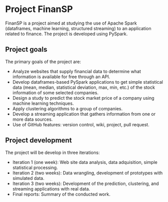 # Project FinanSP
FinanSP is a project aimed at studying the use of Apache Spark (dataframes, machine learning, structured streaming) to an application related to finance. The project is developed using PySpark.

## Project goals
The primary goals of the project are:

* Analyze websites that supply financial data to determine what information is available for free through an API.
* Develop dataframes-based PySpark applications to get simple statistical data (mean, median, statistical deviation, max, min, etc.) of the stock information of some selected companies.
* Design a study to predict the stock market price of a company using machine learning techniques.
* Apply clustering algorithms to a group of companies.
* Develop a streaming application that gathers information from one or more data sources.
* Use of GitHub features: version control, wiki, project, pull request.

## Project development
The project will be develop in three iterations:

* Iteration 1 (one week): Web site data analysis, data adquisition, simple statistical processing.
* Iteration 2 (two weeks): Data wrangling, development of prototypes with simulated data.
* Iteration 3 (two weeks): Development of the prediction, clustering, and streaming applications with real data.
* Final reports: Summary of the conducted work.


